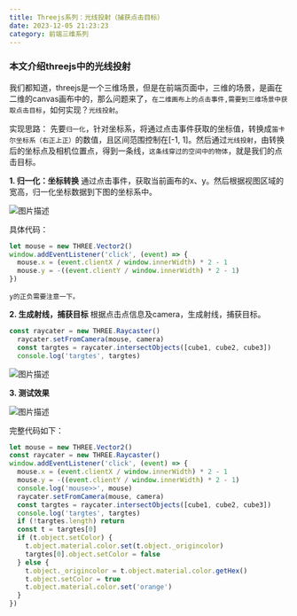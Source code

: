 ```yaml
---
title: Threejs系列：光线投射（捕获点击目标）
date: 2023-12-05 21:23:23
category: 前端三维系列
---
```


### 本文介绍threejs中的光线投射

我们都知道，threejs是一个三维场景，但是在前端页面中，三维的场景，是画在二维的canvas画布中的，那么问题来了，`在二维画布上的点击事件,需要到三维场景中获取点击目标`，如何实现？`光线投射`。

实现思路： 先要`归一化`，针对坐标系，将通过点击事件获取的坐标值，转换成`笛卡尔坐标系（右正上正）`的数值，且区间范围控制在[-1, 1]。然后通过`光线投射`，由转换后的坐标点及相机位置点，得到一条线，`这条线穿过的空间中的物体`，就是我们的点击目标。

**1. 归一化：坐标转换**
通过点击事件，获取当前画布的x、y。然后根据视图区域的宽高，归一化坐标数据到下图的坐标系中。

<img src="/img/threejs_光线1.png" alt="图片描述">

具体代码：
```javascript
let mouse = new THREE.Vector2()
window.addEventListener('click', (event) => {
  mouse.x = (event.clientX / window.innerWidth) * 2 - 1
  mouse.y = -((event.clientY / window.innerWidth) * 2 - 1)
})
```
`y的正负需要注意一下。`



**2. 生成射线，捕获目标**
根据点击点信息及camera，生成射线，捕获目标。
```javascript
const raycater = new THREE.Raycaster()
  raycater.setFromCamera(mouse, camera)
  const targtes = raycater.intersectObjects([cube1, cube2, cube3])
  console.log('targtes', targtes)
```
<img src="/img/threejs_光线2.png" alt="图片描述">

**3. 测试效果**

<img src="/img/threejs_光线3.gif" alt="图片描述">





完整代码如下：
```javascript
let mouse = new THREE.Vector2()
const raycater = new THREE.Raycaster()
window.addEventListener('click', (event) => {
  mouse.x = (event.clientX / window.innerWidth) * 2 - 1
  mouse.y = -((event.clientY / window.innerWidth) * 2 - 1)
  console.log('mouse>>', mouse)
  raycater.setFromCamera(mouse, camera)
  const targtes = raycater.intersectObjects([cube1, cube2, cube3])
  console.log('targtes', targtes)
  if (!targtes.length) return
  const t = targtes[0]
  if (t.object.setColor) {
    t.object.material.color.set(t.object._origincolor)
    targtes[0].object.setColor = false
  } else {
    t.object._origincolor = t.object.material.color.getHex()
    t.object.setColor = true
    t.object.material.color.set('orange')
  }
})

```


